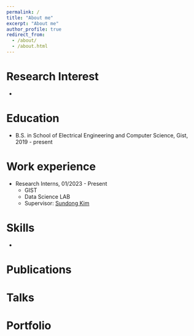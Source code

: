 ```yaml
---
permalink: /
title: "About me"
excerpt: "About me"
author_profile: true
redirect_from: 
  - /about/
  - /about.html
---
```


Research Interest
=====
*

Education
======
* B.S. in School of Electrical Engineering and Computer Science, Gist, 2019 - present

Work experience
======
* Research Interns, 01/2023 - Present
  * GIST
  * Data Science LAB
  * Supervisor: [Sundong Kim](http://sundong.kim)
  
Skills
======
*

Publications
======
  
Talks
======
  
Portfolio
======



